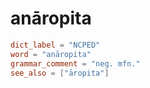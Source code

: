 # anāropita

``` toml
dict_label = "NCPED"
word = "anāropita"
grammar_comment = "neg. mfn."
see_also = ["āropita"]
```

